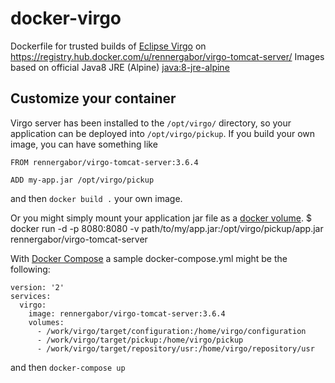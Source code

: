 docker-virgo
===============

Dockerfile for trusted builds of [Eclipse Virgo](https://eclipse.org/virgo/) on https://registry.hub.docker.com/u/rennergabor/virgo-tomcat-server/
Images based on official Java8 JRE (Alpine) [java:8-jre-alpine](https://github.com/docker-library/openjdk/blob/54c64cf47d2b705418feb68b811419a223c5a040/8-jre/alpine/Dockerfile)

## Customize your container

Virgo server has been installed to the `/opt/virgo/` directory, so your application can be deployed into `/opt/virgo/pickup`. 
If you build your own image, you can have something like
```
FROM rennergabor/virgo-tomcat-server:3.6.4

ADD my-app.jar /opt/virgo/pickup
```

and then `docker build .` your own image.

Or you might simply mount your application jar file as a [docker volume](https://docs.docker.com/engine/tutorials/dockervolumes/#/mount-a-host-file-as-a-data-volume).
    $ docker run -d -p 8080:8080 -v path/to/my/app.jar:/opt/virgo/pickup/app.jar rennergabor/virgo-tomcat-server

With [Docker Compose](https://docs.docker.com/compose/) a sample docker-compose.yml might be the following:
```
version: '2'
services:
  virgo:
    image: rennergabor/virgo-tomcat-server:3.6.4
    volumes:
      - /work/virgo/target/configuration:/home/virgo/configuration
      - /work/virgo/target/pickup:/home/virgo/pickup
      - /work/virgo/target/repository/usr:/home/virgo/repository/usr

``` 
 and then `docker-compose up` 
